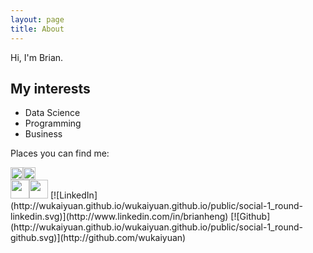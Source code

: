 ```yaml
---
layout: page
title: About
---
```


Hi, I'm Brian.

## My interests

* Data Science
* Programming
* Business

Places you can find me:
<div class="blah"><a href="http://www.linkedin.com/in/brianheng"><img src="http://wukaiyuan.github.io/wukaiyuan.github.io/public/social-1_round-linkedin.svg" width="20"/></a><a href="http://github.com/wukaiyuan"><img src="http://wukaiyuan.github.io/wukaiyuan.github.io/public/social-1_round-github.svg" width="20"/></a></div>
<img src="http://wukaiyuan.github.io/wukaiyuan.github.io/public/social-1_round-linkedin.svg" width="30"/><img src="http://wukaiyuan.github.io/wukaiyuan.github.io/public/social-1_round-github.svg" width="30"/>
[![LinkedIn](http://wukaiyuan.github.io/wukaiyuan.github.io/public/social-1_round-linkedin.svg)](http://www.linkedin.com/in/brianheng)
[![Github](http://wukaiyuan.github.io/wukaiyuan.github.io/public/social-1_round-github.svg)](http://github.com/wukaiyuan)
